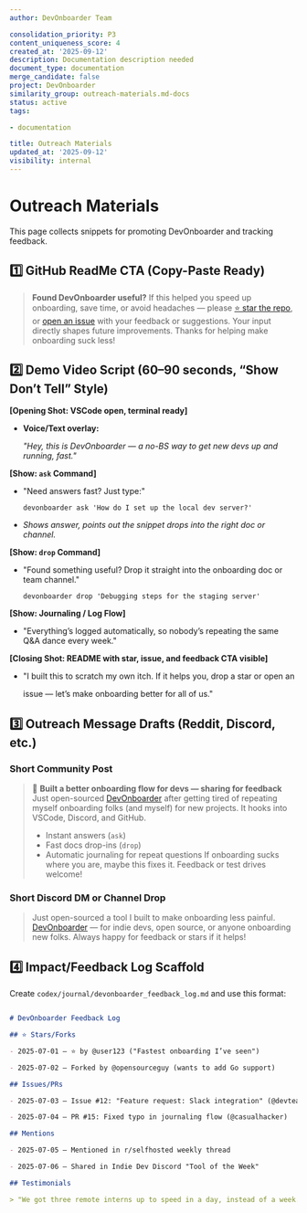 ```yaml
---
author: DevOnboarder Team

consolidation_priority: P3
content_uniqueness_score: 4
created_at: '2025-09-12'
description: Documentation description needed
document_type: documentation
merge_candidate: false
project: DevOnboarder
similarity_group: outreach-materials.md-docs
status: active
tags:

- documentation

title: Outreach Materials
updated_at: '2025-09-12'
visibility: internal
---
```


# Outreach Materials

This page collects snippets for promoting DevOnboarder and tracking feedback.

## 1️⃣ GitHub ReadMe CTA (Copy-Paste Ready)

> **Found DevOnboarder useful?**
> If this helped you speed up onboarding, save time, or avoid headaches — please
> [⭐️ star the repo](https://github.com/theangrygamershowproductions/DevOnboarder),
> or [open an issue](https://github.com/theangrygamershowproductions/DevOnboarder/issues/new/choose)
> with your feedback or suggestions.
> Your input directly shapes future improvements. Thanks for helping make onboarding suck less!

## 2️⃣ Demo Video Script (60–90 seconds, “Show Don’t Tell” Style)

**[Opening Shot: VSCode open, terminal ready]**

- **Voice/Text overlay:**

  _"Hey, this is DevOnboarder — a no-BS way to get new devs up and running, fast."_

**[Show: `ask` Command]**

- "Need answers fast? Just type:"

    ```shell
    devonboarder ask 'How do I set up the local dev server?'
    ```

- _Shows answer, points out the snippet drops into the right doc or channel._

**[Show: `drop` Command]**

- "Found something useful? Drop it straight into the onboarding doc or team channel."

    ```shell
    devonboarder drop 'Debugging steps for the staging server'
    ```

**[Show: Journaling / Log Flow]**

- "Everything’s logged automatically, so nobody’s repeating the same Q&A dance every week."

**[Closing Shot: README with star, issue, and feedback CTA visible]**

- "I built this to scratch my own itch. If it helps you, drop a star or open an

  issue — let’s make onboarding better for all of us."

## 3️⃣ Outreach Message Drafts (Reddit, Discord, etc.)

### Short Community Post

> 🚀 **Built a better onboarding flow for devs — sharing for feedback**
> Just open-sourced [DevOnboarder](https://github.com/theangrygamershowproductions/DevOnboarder)
> after getting tired of repeating myself onboarding folks (and myself) for new projects.
> It hooks into VSCode, Discord, and GitHub.
>
> - Instant answers (`ask`)
> - Fast docs drop-ins (`drop`)
> - Automatic journaling for repeat questions
> If onboarding sucks where you are, maybe this fixes it. Feedback or test drives welcome!

### Short Discord DM or Channel Drop

> Just open-sourced a tool I built to make onboarding less painful.
> [DevOnboarder](https://github.com/theangrygamershowproductions/DevOnboarder) —
> for indie devs, open source, or anyone onboarding new folks.
> Always happy for feedback or stars if it helps!

## 4️⃣ Impact/Feedback Log Scaffold

Create `codex/journal/devonboarder_feedback_log.md` and use this format:

```markdown

# DevOnboarder Feedback Log

## ⭐️ Stars/Forks

- 2025-07-01 — ⭐️ by @user123 ("Fastest onboarding I’ve seen")

- 2025-07-02 — Forked by @opensourceguy (wants to add Go support)

## Issues/PRs

- 2025-07-03 — Issue #12: "Feature request: Slack integration" (@devteamlead)

- 2025-07-04 — PR #15: Fixed typo in journaling flow (@casualhacker)

## Mentions

- 2025-07-05 — Mentioned in r/selfhosted weekly thread

- 2025-07-06 — Shared in Indie Dev Discord "Tool of the Week"

## Testimonials

> "We got three remote interns up to speed in a day, instead of a week. Huge win." — @remoteteamops

```
